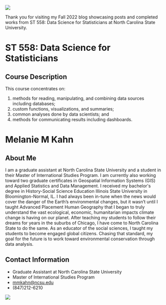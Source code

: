 ![](https://geospatialmedia.s3.amazonaws.com/wp-content/uploads/2019/03/Data-Science-vs.-Big-Data-vs.jpg)

Thank you for visiting my Fall 2022 blog showcasing posts and completed works from ST 558: Data Science for Statisticians at North Carolina State University.
# ST 558: Data Science for Statisticians 
## Course Description
This course concentrates on:  
1. methods for reading, manipulating, and combining data sources including databases;  
2. custom functions, visualizations, and summaries;  
3. common analyses done by data scientists; and  
4. methods for communicating results including dashboards.

# Melanie M Kahn
## About Me
I am a graduate assistant at North Carolina State University and a student in their Master of International Studies Program.  I am currently also working toward two graduate certificates in Geospatial Information Systems (GIS) and Applied Statistics and Data Management.   I received my bachelor's degree in History-Social Science Education Illinois State University in Bloomington-Normal, IL.  I had always been in-tune when the news would cover the danger of the Earth’s environmental changes, but it wasn’t until I taught Advanced Placement Human Geography that I began to truly understand the vast ecological, economic, humanitarian impacts climate change is having on our planet. After teaching my students to follow their dreams for years in the suburbs of Chicago, I have come to North Carolina State to do the same.  As an educator of the social sciences, I taught my students to become engaged global citizens.  Chasing that standard, my goal for the future is to work toward environmental conservation through data analysis.  
## Contact Information
- Graduate Assistant at North Carolina State University
- Master of International Studies Program
- mmkahn@ncsu.edu
- (847)212-6210

![](https://www.iec.org/portals/51/NcState.jpg)

